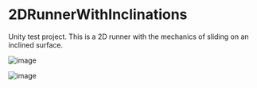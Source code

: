 # 2DRunnerWithInclinations
 Unity test project. This is a 2D runner with the mechanics of sliding on an inclined surface.

![image](https://user-images.githubusercontent.com/85021488/208528048-da918a27-1682-4d79-9f52-88103f955c25.png)

![image](https://user-images.githubusercontent.com/85021488/208528096-e72c8387-16e7-48fb-95fd-fccddb66c59b.png)

